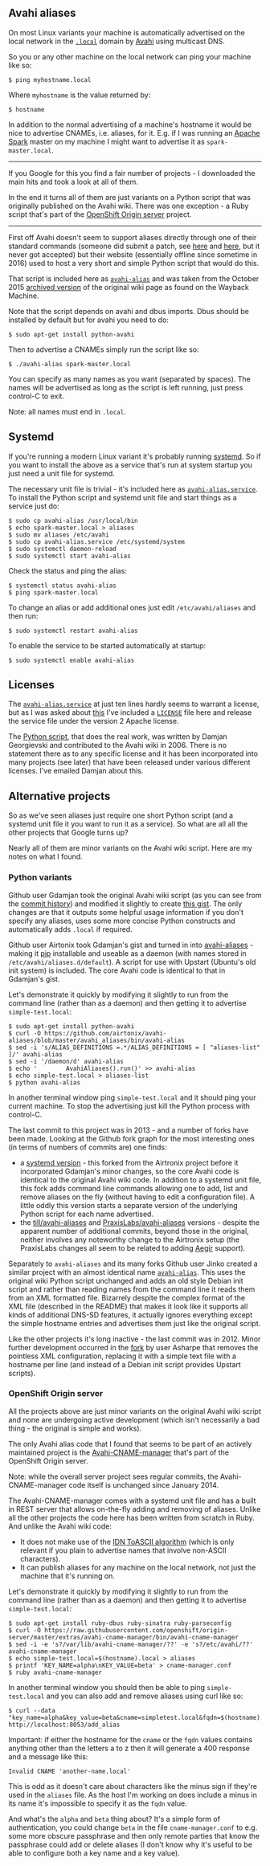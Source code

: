 Avahi aliases
-------------

On most Linux variants your machine is automatically advertised on the local network in the [`.local`](https://en.wikipedia.org/wiki/.local) domain by [Avahi](https://en.wikipedia.org/wiki/Avahi_(software)) using multicast DNS.

So you or any other machine on the local network can ping your machine like so:

    $ ping myhostname.local

Where `myhostname` is the value returned by:

    $ hostname

In addition to the normal advertising of a machine's hostname it would be nice to advertise CNAMEs, i.e. aliases, for it. E.g. if I was running an [Apache Spark](http://spark.apache.org/) master on my machine I might want to advertise it as `spark-master.local`.

---

If you Google for this you find a fair number of projects - I downloaded the main hits and took a look at all of them.

In the end it turns all of them are just variants on a Python script that was originally published on the Avahi wiki. There was one exception - a Ruby script that's part of the [OpenShift Origin server](https://github.com/openshift/origin-server) project.

---

First off Avahi doesn't seem to support aliases directly through one of their standard commands (someone did submit a patch, see [here](https://lists.freedesktop.org/archives/avahi/2012-July/002173.html) and [here](https://lists.freedesktop.org/archives/avahi/2012-July/002173.html), but it never got accepted) but their website (essentially offline since sometime in 2016) used to host a very short and simple Python script that would do this.

That script is included here as [`avahi-alias`](avahi-alias) and was taken from the October 2015 [archived version](https://web.archive.org/web/20151016190620/http://www.avahi.org/wiki/Examples/PythonPublishAlias) of the original wiki page as found on the Wayback Machine.

Note that the script depends on avahi and dbus imports. Dbus should be installed by default but for avahi you need to do:

    $ sudo apt-get install python-avahi

Then to advertise a CNAMEs simply run the script like so:

    $ ./avahi-alias spark-master.local

You can specify as many names as you want (separated by spaces). The names will be advertised as long as the script is left running, just press control-C to exit.

Note: all names must end in `.local`.

Systemd
-------

If you're running a modern Linux variant it's probably running [systemd](https://en.wikipedia.org/wiki/Systemd). So if you want to install the above as a service that's run at system startup you just need a unit file for systemd.

The necessary unit file is trivial - it's included here as [`avahi-alias.service`](avahi-alias.service). To install the Python script and systemd unit file and start things as a service just do:

    $ sudo cp avahi-alias /usr/local/bin
    $ echo spark-master.local > aliases
    $ sudo mv aliases /etc/avahi
    $ sudo cp avahi-alias.service /etc/systemd/system
    $ sudo systemctl daemon-reload
    $ sudo systemctl start avahi-alias

Check the status and ping the alias:

    $ systemctl status avahi-alias
    $ ping spark-master.local

To change an alias or add additional ones just edit `/etc/avahi/aliases` and then run:

    $ sudo systemctl restart avahi-alias

To enable the service to be started automatically at startup:

    $ sudo systemctl enable avahi-alias

Licenses
--------

The [`avahi-alias.service`](avahi-alias.service) at just ten lines hardly seems to warrant a license, but as I was asked about [this](https://github.com/george-hawkins/avahi-aliases-notes/issues/1) I've included a [`LICENSE`](LICENSE.txt) file here and release the service file under the version 2 Apache license.

The [Python script](avahi-alias), that does the real work, was written by Damjan Georgievski and contributed to the Avahi wiki in 2006. There is no statement there as to any specific license and it has been incorporated into many projects (see later) that have been released under various different licenses. I've emailed Damjan about this.

Alternative projects
--------------------

So as we've seen aliases just require one short Python script (and a systemd unit file it you want to run it as a service). So what are all all the other projects that Google turns up?

Nearly all of them are minor variants on the Avahi wiki script. Here are my notes on what I found.

### Python variants

Github user Gdamjan took the original Avahi wiki script (as you can see from the [commit history](https://gist.github.com/gdamjan/3168336/revisions)) and modified it slightly to create [this gist](https://gist.github.com/gdamjan/3168336). The only changes are that it outputs some helpful usage information if you don't specify any aliases,  uses some more concise Python constructs and automatically adds `.local` if required.

Github user Airtonix took Gdamjan's gist and turned in into [avahi-aliases](https://github.com/airtonix/avahi-aliases) - making it [pip](https://en.wikipedia.org/wiki/Pip_(package_manager)) installable and useable as a daemon (with names stored in `/etc/avahi/aliases.d/default`). A script for use with Upstart (Ubuntu's old init system) is included. The core Avahi code is identical to that in Gdamjan's gist.

Let's demonstrate it quickly by modifying it slightly to run from the command line (rather than as a daemon) and then getting it to advertise `simple-test.local`:

    $ sudo apt-get install python-avahi
    $ curl -O https://github.com/airtonix/avahi-aliases/blob/master/avahi_aliases/bin/avahi-alias
    $ sed -i 's/ALIAS_DEFINITIONS =.*/ALIAS_DEFINITIONS = [ "aliases-list" ]/' avahi-alias
    $ sed -i '/daemon/d' avahi-alias
    $ echo '        AvahiAliases().run()' >> avahi-alias
    $ echo simple-test.local > aliases-list
    $ python avahi-alias

In another terminal window ping `simple-test.local` and it should ping your current machine. To stop the advertising just kill the Python process with control-C.

The last commit to this project was in 2013 - and a number of forks have been made. Looking at the Github fork graph for the most interesting ones (in terms of numbers of commits are) one finds:

* a [systemd version](https://github.com/5sw/avahi-aliases) - this forked from the Airtronix project before it incorporated Gdamjan's minor changes, so the core Avahi code is identical to the original Avahi wiki code. In addition to a systemd unit file, this fork adds command line commands allowing one to add, list and remove aliases on the fly (without having to edit a configuration file). A little oddly this version starts a separate version of the underlying Python script for each name advertised.
* the [till/avahi-aliases](https://github.com/till/avahi-aliases) and [PraxisLabs/avahi-aliases](https://github.com/PraxisLabs/avahi-aliases) versions - despite the apparent number of additional commits, beyond those in the original, neither involves any noteworthy change to the Airtronix setup (the PraxisLabs changes all seem to be related to adding [Aegir](http://www.aegirproject.org/) support).

Separately to `avahi-aliases` and its many forks Github user Jinko created a similar project with an almost identical name [`avahi-alias`](https://github.com/jinnko/avahi-alias). This uses the original wiki Python script unchanged and adds an old style Debian init script and rather than reading names from the command line it reads them from an XML formatted file. Bizarrely despite the complex format of the XML file (described in the README) that makes it look like it supports all kinds of additional DNS-SD features, it actually ignores everything except the simple hostname entries and advertises them just like the original script.

Like the other projects it's long inactive - the last commit was in 2012. Minor further development occurred in the [fork](https://github.com/asharpe/avahi-alias) by user Asharpe that removes the pointless XML configuration, replacing it with a simple text file with a hostname per line (and instead of a Debian init script provides Upstart scripts).

### OpenShift Origin server

All the projects above are just minor variants on the original Avahi wiki script and none are undergoing active development (which isn't necessarily a bad thing - the original is simple and works).

The only Avahi alias code that I found that seems to be part of an actively maintained project is the [Avahi-CNAME-manager](https://github.com/openshift/origin-server/tree/master/extras/avahi-cname-manager) that's part of the OpenShift Origin server.

Note: while the overall server project sees regular commits, the Avahi-CNAME-manager code itself is unchanged since January 2014.

The Avahi-CNAME-manager comes with a systemd unit file and has a built in REST server that allows on-the-fly adding and removing of aliases. Unlike all the other projects the code here has been written from scratch in Ruby. And unlike the Avahi wiki code:

* It does not make use of the [IDN ToASCII algorithm](https://en.wikipedia.org/wiki/Internationalized_domain_name#ToASCII_and_ToUnicode) (which is only relevant if you plain to advertise names that involve non-ASCII characters).
* It can publish aliases for any machine on the local network, not just the machine that it's running on.

Let's demonstrate it quickly by modifying it slightly to run from the command line (rather than as a daemon) and then getting it to advertise `simple-test.local`:

    $ sudo apt-get install ruby-dbus ruby-sinatra ruby-parseconfig
    $ curl -O https://raw.githubusercontent.com/openshift/origin-server/master/extras/avahi-cname-manager/bin/avahi-cname-manager
    $ sed -i -e 's?/var/lib/avahi-cname-manager/??' -e 's?/etc/avahi/??' avahi-cname-manager
    $ echo simple-test.local=$(hostname).local > aliases
    $ printf 'KEY_NAME=alpha\nKEY_VALUE=beta' > cname-manager.conf
    $ ruby avahi-cname-manager

In another terminal window you should then be able to ping `simple-test.local` and you can also add and remove aliases using curl like so:

    $ curl --data "key_name=alpha&key_value=beta&cname=simpletest.local&fqdn=$(hostname).local" http://localhost:8053/add_alias

Important: if either the hostname for the `cname` or the `fqdn` values contains anything other than the letters a to z then it will generate a 400 response and a message like this:

    Invalid CNAME 'another-name.local'

This is odd as it doesn't care about characters like the minus sign if they're used in the `aliases` file. As the host I'm working on does include a minus in its name it's impossible to specify it as the `fqdn` value.

And what's the `alpha` and `beta` thing about? It's a simple form of authentication, you could change `beta` in the file `cname-manager.conf` to e.g. some more obscure passphrase and then only remote parties that know the passphrase could add or delete aliases (I don't know why it's useful to be able to configure both a key name and a key value).
